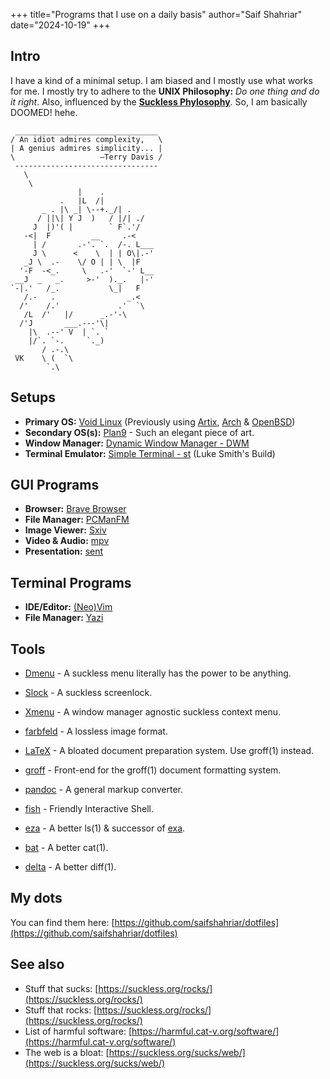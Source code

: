+++
title="Programs that I use on a daily basis"
author="Saif Shahriar"
date="2024-10-19"
+++

## Intro
I have a kind of a minimal setup. I am biased and I mostly use what works for
me. I mostly try to adhere to the **UNIX Philosophy:** *Do one thing and do it
right*. Also, influenced by the **[Suckless Phylosophy](https://suckless.org/philosophy/)**.
So, I am basically DOOMED! hehe.

```text
 ________________________________
/ An idiot admires complexity,   \
| A genius admires simplicity... |
\                   —Terry Davis /
 --------------------------------
   \
    \
               |    .
           .   |L  /|
       _ . |\ _| \--+._/| .
      / ||\| Y J  )   / |/| ./
     J  |)'( |        ` F`.'/
   -<|  F         __     .-<
     | /       .-'. `.  /-. L___
     J \      <    \  | | O\|.-'
   _J \  .-    \/ O | | \  |F
  '-F  -<_.     \   .-'  `-' L__
 __J  _   _.     >-'  )._.   |-'
`-|.'   /_.           \_|   F
   /.-   .                _.<
  /'    /.'             .'  `\
   /L  /'   |/      _.-'-\
  /'J       ___.---'\|
    |\  .--' V  | `. `
    |/`. `-.     `._)
       / .-.\
 VK    \ (  `\
        `.\
```

## Setups
- **Primary OS:** [Void Linux](https://voidlinux.org/) (Previously using [Artix](https://artixlinux.org/), [Arch](https://archlinux.org/) & [OpenBSD](https://www.openbsd.org/))
- **Secondary OS(s):** [Plan9](https://p9f.org/) - Such an elegant piece of art.
- **Window Manager:** [Dynamic Window Manager - DWM](https://github.com/saifshahriar/dwm-saif)
- **Terminal Emulator:** [Simple Terminal - st](https://github.com/saifshahriar/st) (Luke Smith's Build)

## GUI Programs
- **Browser:** [Brave Browser](https://brave.com/)
- **File Manager:** [PCManFM](https://wiki.archlinux.org/title/PCManFM)
- **Image Viewer:** [Sxiv](https://github.com/xyb3rt/sxiv)
- **Video & Audio:** [mpv](https://mpv.io/)
- **Presentation:** [sent](https://tools.suckless.org/sent/)

## Terminal Programs
- **IDE/Editor:** [(Neo)Vim](https://www.vim.org/)
- **File Manager:** [Yazi](https://github.com/sxyazi/yazi)

## Tools
- [Dmenu](https://github.com/saifshahriar/dmenu) - A suckless menu literally has the power to be anything.<br/>
- [Slock](https://tools.suckless.org/sent/) - A suckless screenlock.
- [Xmenu](https://github.com/phillbush/xmenu) - A window manager agnostic suckless context menu.
- [farbfeld](https://tools.suckless.org/farbfeld/) - A lossless image format.

- [LaTeX](https://www.latex-project.org/) - A bloated document preparation system. Use groff(1) instead.
- [groff](https://www.gnu.org/software/groff/) - Front-end for the groff(1) document formatting system.
- [pandoc](https://pandoc.org/) - A general markup converter.

- [fish](https://github.com/fish-shell/fish-shell) - Friendly Interactive Shell.
- [eza](https://github.com/eza-community/eza)  - A better ls(1) & successor of [exa](https://the.exa.website/).
- [bat](https://github.com/sharkdp/bat) - A better cat(1).
- [delta](https://github.com/dandavison/delta) - A better diff(1).

## My dots
You can find them here: [https://github.com/saifshahriar/dotfiles](https://github.com/saifshahriar/dotfiles)

## **See also**
- Stuff that sucks: [https://suckless.org/rocks/](https://suckless.org/rocks/)
- Stuff that rocks: [https://suckless.org/rocks/](https://suckless.org/rocks/)
- List of harmful software: [https://harmful.cat-v.org/software/](https://harmful.cat-v.org/software/)
- The web is a bloat: [https://suckless.org/sucks/web/](https://suckless.org/sucks/web/)
